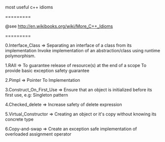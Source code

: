 most useful c++ idioms

=========

@see http://en.wikibooks.org/wiki/More_C++_Idioms

=========

0.Interface_Class         => Separating an interface of a class from its implementation
                             Invoke implementation of an abstraction/class using runtime polymorphism.

1.RAII                    => To guarantee release of resource(s) at the end of a scope
                             To provide basic exception safety guarantee

2.Pimpl                   => Pointer To Implementation

3.Construct_On_First_Use  => Ensure that an object is initialized before its first use, e.g: Singleton pattern

4.Checked_delete          => Increase safety of delete expression

5.Virtual_Constructor     => Creating an object or it's copy without knowing its concrete type

6.Copy-and-swap           => Create an exception safe implementation of overloaded assignment operator
